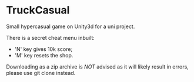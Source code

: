 # TruckCasual

Small hypercasual game on Unity3d for a uni project.

There is a secret cheat menu inbuilt:
- 'N' key gives 10k score;
- 'M' key resets the shop.

Downloading as a zip archive is *NOT* advised as it will likely result in errors, please use git clone instead.
